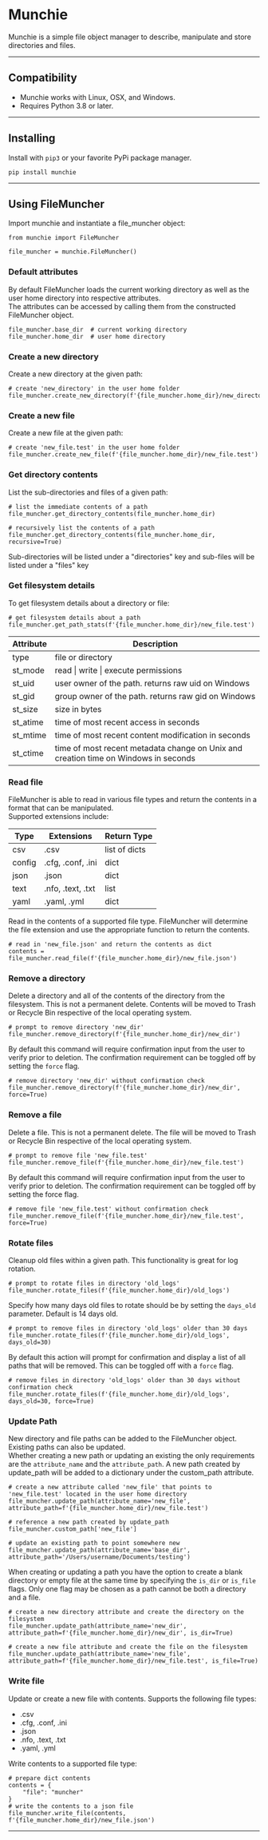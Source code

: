 # Munchie

Munchie is a simple file object manager to describe, manipulate and store directories and files.  

---

## Compatibility
* Munchie works with Linux, OSX, and Windows.  
* Requires Python 3.8 or later.  

---

## Installing
Install with `pip3` or your favorite PyPi package manager.  
```
pip install munchie
```

---

## Using FileMuncher

Import munchie and instantiate a file_muncher object:  
```
from munchie import FileMuncher

file_muncher = munchie.FileMuncher()
```

### Default attributes

By default FileMuncher loads the current working directory as well as the user home directory into respective attributes.  
The attributes can be accessed by calling them from the constructed FileMuncher object.  
```
file_muncher.base_dir  # current working directory
file_muncher.home_dir  # user home directory
```

### Create a new directory

Create a new directory at the given path: 
```
# create 'new_directory' in the user home folder
file_muncher.create_new_directory(f'{file_muncher.home_dir}/new_directory')
```

### Create a new file

Create a new file at the given path:  
```
# create 'new_file.test' in the user home folder
file_muncher.create_new_file(f'{file_muncher.home_dir}/new_file.test')
```

### Get directory contents

List the sub-directories and files of a given path:
```
# list the immediate contents of a path
file_muncher.get_directory_contents(file_muncher.home_dir)

# recursively list the contents of a path
file_muncher.get_directory_contents(file_muncher.home_dir, recursive=True)
```
Sub-directories will be listed under a "directories" key and sub-files will be listed under a "files" key

### Get filesystem details

To get filesystem details about a directory or file:
```
# get filesystem details about a path
file_muncher.get_path_stats(f'{file_muncher.home_dir}/new_file.test')
```

<table>
<thead>
  <tr>
    <th>Attribute</th>
    <th>Description</th>
  </tr>
</thead>
<tbody>
  <tr>
    <td>type</td>
    <td>file or directory</td>
  </tr>
  <tr>
    <td>st_mode</td>
    <td>read | write | execute permissions</td>
  </tr>
  <tr>
    <td>st_uid</td>
    <td>user owner of the path. returns raw uid on Windows</td>
  </tr>
  <tr>
    <td>st_gid</td>
    <td>group owner of the path. returns raw gid on Windows</td>
  </tr>
  <tr>
    <td>st_size</td>
    <td>size in bytes</td>
  </tr>
  <tr>
    <td>st_atime</td>
    <td>time of most recent access in seconds</td>
  </tr>
  <tr>
    <td>st_mtime</td>
    <td>time of most recent content modification in seconds</td>
  </tr>
  <tr>
    <td>st_ctime</td>
    <td>time of most recent metadata change on Unix and creation time on Windows in seconds</td>
  </tr>
</tbody>
</table>

### Read file

FileMuncher is able to read in various file types and return the contents in a format that can be manipulated.  
Supported extensions include:

<table>
<thead>
  <tr>
    <th>Type</th>
    <th>Extensions</th>
    <th>Return Type</th>
  </tr>
</thead>
<tbody>
  <tr>
    <td>csv</td>
    <td>.csv</td>
    <td>list of dicts</td>
  </tr>
  <tr>
    <td>config</td>
    <td>.cfg, .conf, .ini</td>
    <td>dict</td>
  </tr>
  <tr>
    <td>json</td>
    <td>.json</td>
    <td>dict</td>
  </tr>
  <tr>
    <td>text</td>
    <td>.nfo, .text, .txt</td>
    <td>list</td>
  </tr>
  <tr>
    <td>yaml</td>
    <td>.yaml, .yml</td>
    <td>dict</td>
  </tr>
</tbody>
</table>

Read in the contents of a supported file type. FileMuncher will determine the file extension and use the appropriate function to return the contents.  
```
# read in 'new_file.json' and return the contents as dict
contents = file_muncher.read_file(f'{file_muncher.home_dir}/new_file.json')
```

### Remove a directory

Delete a directory and all of the contents of the directory from the filesystem. This is not a permanent delete. Contents will be moved to Trash or Recycle Bin respective of the local operating system.
```
# prompt to remove directory 'new_dir'
file_muncher.remove_directory(f'{file_muncher.home_dir}/new_dir')
```
By default this command will require confirmation input from the user to verify prior to deletion. The confirmation requirement can be toggled off by setting the `force` flag.  
```
# remove directory 'new_dir' without confirmation check
file_muncher.remove_directory(f'{file_muncher.home_dir}/new_dir', force=True)
```

### Remove a file

Delete a file. This is not a permanent delete. The file will be moved to Trash or Recycle Bin respective of the local operating system.
```
# prompt to remove file 'new_file.test'
file_muncher.remove_file(f'{file_muncher.home_dir}/new_file.test')
```
By default this command will require confirmation input from the user to verify prior to deletion. The confirmation requirement can be toggled off by setting the force flag.  
```
# remove file 'new_file.test' without confirmation check
file_muncher.remove_file(f'{file_muncher.home_dir}/new_file.test', force=True)
```

### Rotate files

Cleanup old files within a given path. This functionality is great for log rotation.
```
# prompt to rotate files in directory 'old_logs'
file_muncher.rotate_files(f'{file_muncher.home_dir}/old_logs')
```

Specify how many days old files to rotate should be by setting the `days_old` parameter. Default is 14 days old.
```
# prompt to remove files in directory 'old_logs' older than 30 days
file_muncher.rotate_files(f'{file_muncher.home_dir}/old_logs', days_old=30)
```

By default this action will prompt for confirmation and display a list of all paths that will be removed. This can be toggled off with a `force` flag.  
```
# remove files in directory 'old_logs' older than 30 days without confirmation check
file_muncher.rotate_files(f'{file_muncher.home_dir}/old_logs', days_old=30, force=True)
```


### Update Path

New directory and file paths can be added to the FileMuncher object. Existing paths can also be updated.  
Whether creating a new path or updating an existing the only requirements are the `attribute_name` and the `attribute_path`.
A new path created by update_path will be added to a dictionary under the custom_path attribute.
```
# create a new attribute called 'new_file' that points to 'new_file.test' located in the user home directory
file_muncher.update_path(attribute_name='new_file', attribute_path=f'{file_muncher.home_dir}/new_file.test')

# reference a new path created by update_path
file_muncher.custom_path['new_file']

# update an existing path to point somewhere new
file_muncher.update_path(attribute_name='base_dir', attribute_path='/Users/username/Documents/testing')
```
When creating or updating a path you have the option to create a blank directory or empty file at the same time by specifying the `is_dir` or `is_file` flags. Only one flag may be chosen as a path cannot be both a directory and a file.
```
# create a new directory attribute and create the directory on the filesystem
file_muncher.update_path(attribute_name='new_dir', attribute_path=f'{file_muncher.home_dir}/new_dir', is_dir=True)

# create a new file attribute and create the file on the filesystem
file_muncher.update_path(attribute_name='new_file', attribute_path=f'{file_muncher.home_dir}/new_file.test', is_file=True)
```

### Write file

Update or create a new file with contents. Supports the following file types:
* .csv
* .cfg, .conf, .ini
* .json
* .nfo, .text, .txt
* .yaml, .yml

Write contents to a supported file type:  
```
# prepare dict contents
contents = {
    "file": "muncher"
}
# write the contents to a json file
file_muncher.write_file(contents, f'{file_muncher.home_dir}/new_file.json')
```

---
